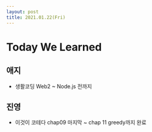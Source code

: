 ```yaml
---
layout: post
title: 2021.01.22(Fri)
---
```

# Today We Learned

## 애지

- 생활코딩 Web2 ~ Node.js 전까지

## 진영

- 이것이 코테다 chap09 마지막 ~ chap 11 greedy까지 완료